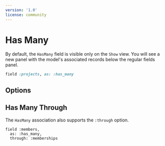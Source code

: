 ```yaml
---
version: '1.0'
license: community
---
```


# Has Many

By default, the `HasMany` field is visible only on the `Show` view. You will see a new panel with the model's associated records below the regular fields panel.

```ruby
field :projects, as: :has_many
```

## Options

<!-- @include: ./../common/associations_searchable_option_common.md-->
<!-- @include: ./../common/associations_attach_scope_option_common.md-->
<!-- @include: ./../common/associations_scope_option_common.md-->
<!-- @include: ./../common/associations_description_option_common.md-->
<!-- @include: ./../common/associations_use_resource_option_common.md-->
<!-- @include: ./../common/associations_discreet_pagination_option_common.md-->
<!-- @include: ./../common/associations_hide_search_input_option_common.md-->
<!-- @include: ./../common/associations_hide_filter_button_option_common.md-->
<!-- @include: ./../common/associations_link_to_child_resource_common.md-->

<!-- @include: ./../common/search_query_scope_common.md-->

## Has Many Through

The `HasMany` association also supports the `:through` option.

```ruby{3}
field :members,
  as: :has_many,
  through: :memberships
```

<!-- @include: ./../common/show_on_edit_common.md-->
<!-- @include: ./../common/scopes_common.md-->
<!-- @include: ./../common/show_hide_buttons_common.md-->
